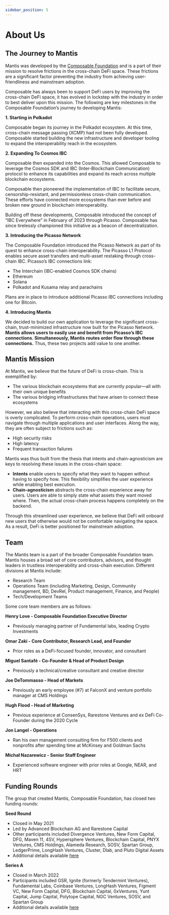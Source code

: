 ```yaml
---
sidebar_position: 5
---
```

# About Us

## The Journey to Mantis

Mantis was developed by the [Composable Foundation](https://www.composablefoundation.com/) and is a part of their mission to resolve frictions in the cross-chain DeFi space. These frictions are a significant factor preventing the industry from achieving user-friendliness and mainstream adoption.

Composable has always been to support DeFi users by improving the cross-chain DeFi space, it has evolved in lockstep with the industry in order to best deliver upon this mission. The following are key milestones in the Composable Foundation’s journey to developing Mantis:

**1\. Starting in Polkadot**

Composable began its journey in the Polkadot ecosystem. At this time, cross-chain message passing (XCMP) had not been fully developed. Composable started building the new infrastructure and developer tooling to expand the interoperability reach in the ecosystem.

**2\. Expanding To Cosmos IBC**

Composable then expanded into the Cosmos. This allowed Composable to leverage the Cosmos SDK and IBC (Inter-Blockchain Communication) protocol to enhance its capabilities and expand its reach across multiple blockchain ecosystems.

Composable then pioneered the implementation of IBC to facilitate secure, censorship-resistant, and permissionless cross-chain communication. These efforts have connected more ecosystems than ever before and broken new ground in blockchain interoperability.

Building off these developments, Composable introduced the concept of “IBC Everywhere” in February of 2023 through Picasso. Composable has since tirelessly championed this initiative as a beacon of decentralization.

**3\. Introducing the Picasso Network**

The Composable Foundation introduced the Picasso Network as part of its quest to enhance cross-chain interoperability. The Picasso L1 Protocol enables secure asset transfers and multi-asset restaking through cross-chain IBC. Picasso’s IBC connections link:

- The Interchain (IBC-enabled Cosmos SDK chains)
- Ethereum
- Solana
- Polkadot and Kusama relay and parachains

Plans are in place to introduce additional Picasso IBC connections including one for Bitcoin.

**4\. Introducing Mantis**

We decided to build our own application to leverage the significant cross-chain, trust-minimized infrastructure now built for the Picasso Network. **Mantis allows users to easily use and benefit from Picasso’s IBC connections. Simultaneously, Mantis routes order flow through these connections.** Thus, these two projects add value to one another.

## Mantis Mission

At Mantis, we believe that the future of DeFi is cross-chain. This is exemplified by:

- The various blockchain ecosystems that are currently popular—all with their own unique benefits
- The various bridging infrastructures that have arisen to connect these ecosystems

However, we also believe that interacting with this cross-chain DeFi space is overly complicated. To perform cross-chain operations, users must navigate through multiple applications and user interfaces. Along the way, they are often subject to frictions such as:

- High security risks
- High latency
- Frequent transaction failures

Mantis was thus built from the thesis that intents and chain-agnosticism are keys to resolving these issues in the cross-chain space:

- **Intents** enable users to specify what they want to happen without having to specify how. This flexibility simplifies the user experience while enabling best execution.
- **Chain-agnosticism** abstracts the cross-chain experience away for users. Users are able to simply state what assets they want moved where. Then, the actual cross-chain process happens completely on the backend.

Through this streamlined user experience, we believe that DeFi will onboard new users that otherwise would not be comfortable navigating the space. As a result, DeFi is better positioned for mainstream adoption.

## Team

The Mantis team is a part of the broader Composable Foundation team. Mantis houses a broad set of core contributors, advisors, and thought leaders in trustless interoperability and cross-chain execution. Different divisions at Mantis include:

- Research Team
- Operations Team (including Marketing, Design, Community management, BD, DevRel, Product management, Finance, and People)
- Tech/Development Teams

Some core team members are as follows:

**Henry Love - Composable Foundation Executive Director**

- Previously managing partner of Fundamental labs, leading Crypto Investments

**Omar Zaki - Core Contributor, Research Lead, and Founder**

- Prior roles as a DeFi-focused founder, innovator, and consultant

**Miguel Santafé - Co-Founder & Head of Product Design**

- Previously a technical/creative consultant and creative director

**Joe DeTommasso - Head of Markets**

- Previously an early employee (#7) at FalconX and venture portfolio manager at CMS Holdings

**Hugh Flood - Head of Marketing**

- Previous experience at ConsenSys, Rarestone Ventures and ex DeFi Co-Founder during the 2020 Cycle

**Jon Langel - Operations**

- Ran his own management consulting firm for F500 clients and nonprofits after spending time at McKinsey and Goldman Sachs

**Michał Nazarewicz - Senior Staff Engineer**

- Experienced software engineer with prior roles at Google, NEAR, and HRT

## Funding Rounds

The group that created Mantis, Composable Foundation, has closed two funding rounds:

**Seed Round**

- Closed in May 2021
- Led by Advanced Blockchain AG and Rarestone Capital
- Other participants included Divergence Ventures, New Form Capital, DFG, Maven 11, 4SV, Hypersphere Ventures, Blockchain Capital, PNYX Ventures, CMS Holdings, Alameda Research, SOSV, Spartan Group, LedgerPrime, LongHash Ventures, Cluster, Dlab, and Pluto Digital Assets
- Additional details available [here](https://composablefi.medium.com/composable-finance-closes-7-million-funding-round-with-strategic-investors-69db8d099384)

**Series A**

- Closed in March 2022
- Participants included GSR, Ignite (formerly Tendermint Ventures), Fundamental Labs, Coinbase Ventures, LongHash Ventures, Figment VC, New Form Capital, DFG, Blockchain Capital, 0xVentures, Yunt Capital, Jump Capital, Polytope Capital, NGC Ventures, SOSV, and Spartan Group
- Additional details available [here](https://composablefi.medium.com/composable-finance-raises-32-million-in-series-a-39e70aeff23a)
